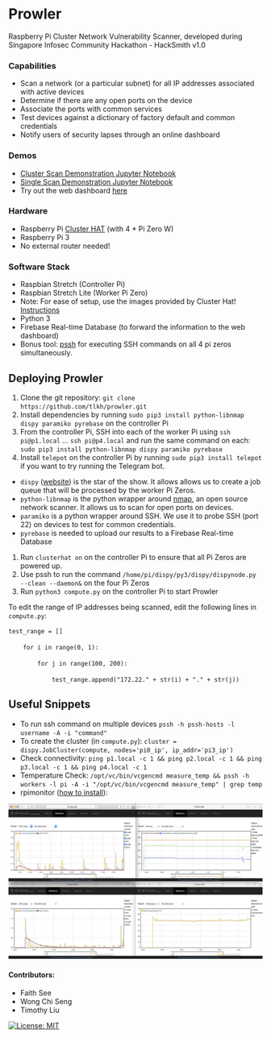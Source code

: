 # Prowler
Raspberry Pi Cluster Network Vulnerability Scanner, developed during Singapore Infosec Community Hackathon - HackSmith v1.0

### Capabilities

-   Scan a network (or a particular subnet) for all IP addresses associated with active devices
-   Determine if there are any open ports on the device
-   Associate the ports with common services
-   Test devices against a dictionary of factory default and common credentials
-   Notify users of security lapses through an online dashboard

### Demos
- [Cluster Scan Demonstration Jupyter Notebook](http://nbviewer.jupyter.org/github/tlkh/prowler/blob/master/ClusterDemo.ipynb)
- [Single Scan Demonstration Jupyter Notebook](http://nbviewer.jupyter.org/github/tlkh/prowler/blob/master/SingleDemo.ipynb)
- Try out the web dashboard [here](https://tlkh.github.io/prowler/app/)

### Hardware
-   Raspberry Pi [Cluster HAT](https://clusterhat.com/) (with 4 \* Pi Zero W)
-   Raspberry Pi 3
-   No external router needed!

### Software Stack

-   Raspbian Stretch (Controller Pi)
-   Raspbian Stretch Lite (Worker Pi Zero)
-   Note: For ease of setup, use the images provided by Cluster Hat! [Instructions](https://clusterhat.com/setup-software)
-   Python 3
-   Firebase Real-time Database (to forward the information to the web dashboard)
-   Bonus tool: [pssh](https://www.tecmint.com/execute-commands-on-multiple-linux-servers-using-pssh/) for executing SSH commands on all 4 pi zeros simultaneously.

## Deploying Prowler

1. Clone the git repository: `git clone https://github.com/tlkh/prowler.git`
2. Install dependencies by running `sudo pip3 install python-libnmap dispy paramiko pyrebase` on the controller Pi
3. From the controller Pi, SSH into each of the worker Pi using `ssh pi@p1.local` ... `ssh pi@p4.local` and run the same command on each: `sudo pip3 install python-libnmap dispy paramiko pyrebase`
4. Install `telepot` on the controller Pi by running `sudo pip3 install telepot` if you want to try running the Telegram bot.

* `dispy` ([website](http://dispy.sourceforge.net/)) is the star of the show. It allows allows us to create a job queue that will be processed by the worker Pi Zeros.
* `python-libnmap` is the python wrapper around [nmap](https://nmap.org/), an open source network scanner. It allows us to scan for open ports on devices.
* `paramiko` is a python wrapper around SSH. We use it to probe SSH (port 22) on devices to test for common credentials.
* `pyrebase` is needed to upload our results to a Firebase Real-time Database

1. Run `clusterhat on` on the controller Pi to ensure that all Pi Zeros are powered up.
2. Use pssh to run the command `/home/pi/dispy/py3/dispy/dispynode.py --clean --daemon&` on the four Pi Zeros
3. Run `python3 compute.py` on the controller Pi to start Prowler

To edit the range of IP addresses being scanned, edit the following lines in `compute.py`:
```
test_range = []

    for i in range(0, 1):
    
        for j in range(100, 200):
        
            test_range.append("172.22." + str(i) + "." + str(j))
```

## Useful Snippets
-   To run ssh command on multiple devices `pssh -h pssh-hosts -l username -A -i
    "command"`
-   To create the cluster (in `compute.py`): `cluster =
    dispy.JobCluster(compute, nodes='pi0_ip', ip_addr='pi3_ip')`
-   Check connectivity: `ping p1.local -c 1 && ping p2.local -c 1 && ping
    p3.local -c 1 && ping p4.local -c 1`
-   Temperature Check: `/opt/vc/bin/vcgencmd measure_temp && pssh -h workers -l
    pi -A -i "/opt/vc/bin/vcgencmd measure_temp" | grep temp`
-   rpimonitor ([how to install](http://rpi-experiences.blogspot.sg/p/rpi-monitor-installation.html)):

![more random graphs](images/rpimonitor.jpg)

#### Contributors:

- Faith See
- Wong Chi Seng
- Timothy Liu

[![License: MIT](https://img.shields.io/badge/License-MIT-yellow.svg)](https://opensource.org/licenses/MIT)